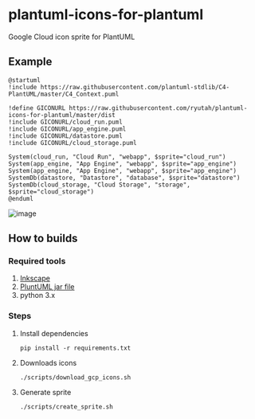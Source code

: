 # plantuml-icons-for-plantuml

Google Cloud icon sprite for PlantUML

## Example

```plantuml
@startuml
!include https://raw.githubusercontent.com/plantuml-stdlib/C4-PlantUML/master/C4_Context.puml

!define GICONURL https://raw.githubusercontent.com/ryutah/plantuml-icons-for-plantuml/master/dist
!include GICONURL/cloud_run.puml
!include GICONURL/app_engine.puml
!include GICONURL/datastore.puml
!include GICONURL/cloud_storage.puml

System(cloud_run, "Cloud Run", "webapp", $sprite="cloud_run")
System(app_engine, "App Engine", "webapp", $sprite="app_engine")
System(app_engine, "App Engine", "webapp", $sprite="app_engine")
SystemDb(datastore, "Datastore", "database", $sprite="datastore")
SystemDb(cloud_storage, "Cloud Storage", "storage", $sprite="cloud_storage")
@enduml
```

![image](https://user-images.githubusercontent.com/6662577/144869484-a4f741be-83ef-4b2b-8cf6-5f9aa52c2604.png)

## How to builds

### Required tools

1. [Inkscape](https://inkscape.org/)
1. [PluntUML jar file](https://plantuml.com/ja/download)
1. python 3.x

### Steps

1. Install dependencies

   ```console
   pip install -r requirements.txt
   ```

1. Downloads icons

   ```console
   ./scripts/download_gcp_icons.sh
   ```

1. Generate sprite

   ```console
   ./scripts/create_sprite.sh
   ```
